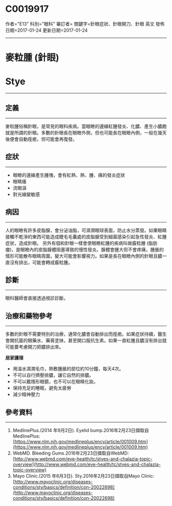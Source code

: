 # C0019917
作者="E13"
科別="眼科"
審訂者=
關鍵字=針眼症狀、針眼開刀、針眼 英文
發佈日期=2017-01-24
更新日期=2017-01-24

----------
# 麥粒腫 (針眼)
# Stye
----------
## 定義
----------

麥粒腫俗稱針眼，是常見的眼科疾病。當眼瞼的邊緣紅腫發炎、化膿、產生小膿皰就是所謂的針眼。多數的針眼長在眼瞼外側，但也可能長在眼瞼內側，一般在幾天後便會自動痊癒，但可能會再復發。

## 症狀
----------
- 眼瞼的邊緣產生腫塊，會有紅熱、熱、腫、痛的發炎症狀
- 眼睛癢
- 流眼淚
- 對光線變敏感
## 病因
----------

人的眼瞼有許多皮脂腺，會分泌油脂，可濕潤眼球表面，防止水分蒸發。如果眼睛接觸不乾淨的東西可能造成睫毛毛囊處的皮脂腺受到細菌感染引起急性發炎、紅腫症狀，造成針眼。
另外有個和針眼一樣會使眼瞼紅腫的疾病叫做霰粒腫 (脂肪瘤)，是眼瞼內的皮脂腺體阻塞導致的慢性發炎。腺體會腫大但不會疼痛，腫脹的情形可能散布眼睛周圍，變大可能會影響視力。如果是長在眼瞼內側的針眼且膿一直沒有排出，可能會轉成霰粒腫。

## 診斷
----------

眼科醫師會直接透過視診診斷。

## 治療和藥物參考
----------

多數的針眼不需要特別的治療，通常化膿會自動排出而痊癒。如果症狀持續，醫生會開抗菌的眼藥水、藥膏塗抹，甚至開口服抗生素。如果一直紅腫且膿沒有排出就可能要考慮開刀把膿排出來。

**居家護理**

- 用溫水濕潤毛巾，熱敷腫脹的部位約10分鐘，每天4次。
- 不可以自行擠壓排膿，讓它自然的排膿。
- 不可以戴隱形眼鏡，也不可以在眼睛化妝。
- 保持充足的睡眠，避免太疲勞
- 減少精神壓力
## 參考資料
----------
1. MedlinePlus.(2014 年9月2日). Eyelid bump.2016年2月23日擷取自MedlinePlus: [https://www.nlm.nih.gov/medlineplus/ency/article/001009.htm](https://www.nlm.nih.gov/medlineplus/ency/article/001009.htm)
2. WebMD. Bleeding Gums.2016年2月23日擷取自WebMD: [http://www.webmd.com/eye-health/tc/styes-and-chalazia-topic-overview](http://www.webmd.com/eye-health/tc/styes-and-chalazia-topic-overview)
3. Mayo Clinic.(2015 年6月3日). Sty.2016年2月23日擷取自Mayo Clinic:   [http://www.mayoclinic.org/diseases-conditions/sty/basics/definition/con-20022698](http://www.mayoclinic.org/diseases-conditions/sty/basics/definition/con-20022698)

